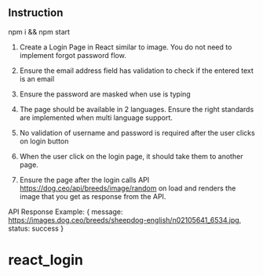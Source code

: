Instruction
------------
npm i && npm start

1. Create a Login Page in React similar to image. You do not need to implement forgot password flow.

2. Ensure the email address field has validation to check if the entered text is an email

3. Ensure the password are masked when use is typing

4. The page should be available in 2 languages. Ensure the right standards are implemented when multi language support.

5. No validation of username and password is required after the user clicks on login button

6. When the user click on the login page, it should take them to another page.

7. Ensure the page after the login calls API https://dog.ceo/api/breeds/image/random on load and renders the image that you get as response from the API.

API Response Example:
{
    message: https://images.dog.ceo/breeds/sheepdog-english/n02105641_6534.jpg,
    status: success
}
# react_login
